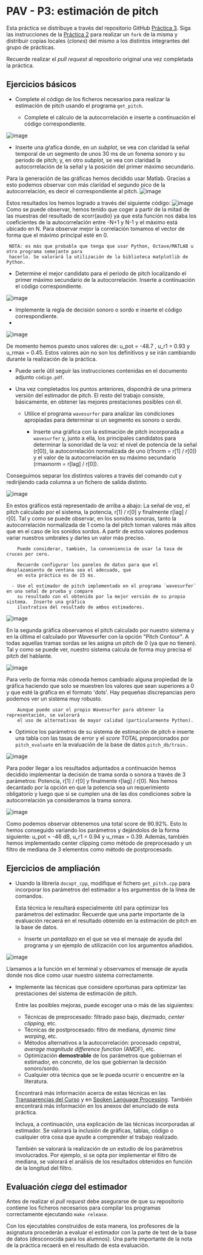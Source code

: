 PAV - P3: estimación de pitch
=============================

Esta práctica se distribuye a través del repositorio GitHub [Práctica 3](https://github.com/albino-pav/P3).
Siga las instrucciones de la [Práctica 2](https://github.com/albino-pav/P2) para realizar un `fork` de la
misma y distribuir copias locales (*clones*) del mismo a los distintos integrantes del grupo de prácticas.

Recuerde realizar el *pull request* al repositorio original una vez completada la práctica.

Ejercicios básicos
------------------

- Complete el código de los ficheros necesarios para realizar la estimación de pitch usando el programa
  `get_pitch`.

   * Complete el cálculo de la autocorrelación e inserte a continuación el código correspondiente.
   
![image](https://user-images.githubusercontent.com/127047656/235481605-888c5118-2636-4f05-b0fb-cb7cf0343b97.png)

   * Inserte una gŕafica donde, en un *subplot*, se vea con claridad la señal temporal de un segmento de
     unos 30 ms de un fonema sonoro y su periodo de pitch; y, en otro *subplot*, se vea con claridad la
	 autocorrelación de la señal y la posición del primer máximo secundario.
	 
Para la generación de las gráficas hemos decidido usar Matlab. Gracias a esto podemos observar con más claridad el segundo pico de la autocorrelación, es decir el correspondiente al pitch. 
![image](https://user-images.githubusercontent.com/127047656/235480453-d2bbc234-a37a-4f22-89fc-994f295c6ad1.png)

Estos resultados los hemos logrado a través del siguiente código: 
![image](https://user-images.githubusercontent.com/127047656/235481023-2b5fe2f5-69e1-4522-9dd2-f3aacd411314.png)
Como se puede observar, hemos tenido que coger a partir de la mitad de las muestras del resultado de xcorr(audio) ya que esta función nos daba los coeficientes de la autocorrelación entre -N+1 y N-1 y el máximo está ubicado en N. Para observar mejor la correlación tomamos el vector de forma que el máximo principal esté en 0. 

	 NOTA: es más que probable que tenga que usar Python, Octave/MATLAB u otro programa semejante para
	 hacerlo. Se valorará la utilización de la biblioteca matplotlib de Python.

   * Determine el mejor candidato para el periodo de pitch localizando el primer máximo secundario de la
     autocorrelación. Inserte a continuación el código correspondiente.
     
 ![image](https://user-images.githubusercontent.com/127047656/235481972-ed18bddc-7a2c-492c-b7a3-34ceb4fbf563.png)


   * Implemente la regla de decisión sonoro o sordo e inserte el código correspondiente.
   * 
![image](https://user-images.githubusercontent.com/127047656/235486066-33bf8c88-1b58-4057-8ab8-53ceeefcb071.png)

De momento hemos puesto unos valores de: u_pot = -48.7 , u_r1 = 0.93 y u_rmax = 0.45. Estos valores aún no son los definitivos y se irán cambiando durante la realización de la práctica. 

   * Puede serle útil seguir las instrucciones contenidas en el documento adjunto `código.pdf`.

- Una vez completados los puntos anteriores, dispondrá de una primera versión del estimador de pitch. El 
  resto del trabajo consiste, básicamente, en obtener las mejores prestaciones posibles con él.

  * Utilice el programa `wavesurfer` para analizar las condiciones apropiadas para determinar si un
    segmento es sonoro o sordo. 
	
	  - Inserte una gráfica con la estimación de pitch incorporada a `wavesurfer` y, junto a ella, los 
	    principales candidatos para determinar la sonoridad de la voz: el nivel de potencia de la señal
		(r[0]), la autocorrelación normalizada de uno (r1norm = r[1] / r[0]) y el valor de la
		autocorrelación en su máximo secundario (rmaxnorm = r[lag] / r[0]).
		
Conseguimos separar los distintos valores a través del comando cut y redirijiendo cada columna a un fichero de salida distinto. 		
		
![image](https://user-images.githubusercontent.com/127047656/235783905-5471c16d-73e8-414e-84e4-19b736ad13bf.png)

En estos gráficos está representado de arriba a abajo: La señal de voz, el pitch calculado por el sistema, la potencia, r[1] / r[0] y finalmente r[lag] / r[0]. Tal y como se puede observar, en los sonidos sonoras, tanto la autocorrelación normalizada de 1 como la del pitch toman valores más altos que en el caso de los sonidos sordos. A partir de estos valores podemos variar nuestros umbrales y darles un valor más preciso. 

		Puede considerar, también, la conveniencia de usar la tasa de cruces por cero.

	    Recuerde configurar los paneles de datos para que el desplazamiento de ventana sea el adecuado, que
		en esta práctica es de 15 ms.

      - Use el estimador de pitch implementado en el programa `wavesurfer` en una señal de prueba y compare
	    su resultado con el obtenido por la mejor versión de su propio sistema.  Inserte una gráfica
		ilustrativa del resultado de ambos estimadores.
		
![image](https://user-images.githubusercontent.com/127047656/235756128-cd8a64a6-9885-47d8-bbd1-fb408d4fe152.png)

En la segunda gráfica observamos el pitch calculado por nuestro sistema y en la última el calculado por Wavesurfer con la opción "Pitch Contour". A todas aquellas tramas sordas se les asigna un pitch de 0 (ya que no tienen). Tal y como se puede ver, nuestro sistema calcula de forma muy precisa el pitch del hablante. 

![image](https://user-images.githubusercontent.com/127047656/235757664-1bf109ea-6c82-4cbb-8303-25cb4de42696.png)

Para verlo de forma más cómoda hemos cambiado alguna propiedad de la gráfica haciendo que solo se muestren los valores que sean superiores a 0 y que esté la gráfica en el formato 'dots'. Hay pequeñas discrepancias pero podemos ver un sistema muy robusto. 

     
		Aunque puede usar el propio Wavesurfer para obtener la representación, se valorará
	 	el uso de alternativas de mayor calidad (particularmente Python).
  
  * Optimice los parámetros de su sistema de estimación de pitch e inserte una tabla con las tasas de error
    y el *score* TOTAL proporcionados por `pitch_evaluate` en la evaluación de la base de datos 
	`pitch_db/train`..
	
![image](https://user-images.githubusercontent.com/127047656/236014216-a4d792ee-b8cf-4a19-8285-8736617aa6dc.png)

Para poder llegar a los resultados adjuntados a continuación hemos decidido implementar la decisión de trama sorda o sonora a través de 3 parámetros: Potencia, r[1] / r[0] y finalmente r[lag] / r[0]. Nos hemos decantado por la opción en que la potencia sea un requerimiento obligatorio y luego que si se cumplen una de las dos condiciones sobre la autocorrelación ya consideramos la trama sonora. 
	
![image](https://user-images.githubusercontent.com/127047656/235785814-ef50abf1-3605-4529-8a06-08c5096f0731.png)

Como podemos observar obtenemos una total score de 90.92%. Esto lo hemos conseguido variando los parámetros y dejándolos de la forma siguiente: u_pot = -46 dB, u_r1 = 0.94 y u_rmax = 0.39. Además, también hemos implementado center clipping como método de preprocesado y un filtro de mediana de 3 elementos como método de postprocesado.   

Ejercicios de ampliación
------------------------

- Usando la librería `docopt_cpp`, modifique el fichero `get_pitch.cpp` para incorporar los parámetros del
  estimador a los argumentos de la línea de comandos.
  
  Esta técnica le resultará especialmente útil para optimizar los parámetros del estimador. Recuerde que
  una parte importante de la evaluación recaerá en el resultado obtenido en la estimación de pitch en la
  base de datos.

  * Inserte un *pantallazo* en el que se vea el mensaje de ayuda del programa y un ejemplo de utilización
    con los argumentos añadidos.
   
![image](https://user-images.githubusercontent.com/127047656/236014982-4dedb4d3-85f1-40df-9709-27274f97a475.png)

Llamamos a la función en el terminal y observamos el mensaje de ayuda donde nos dice como usar nuestro sistema correctamente. 

- Implemente las técnicas que considere oportunas para optimizar las prestaciones del sistema de estimación
  de pitch.

  Entre las posibles mejoras, puede escoger una o más de las siguientes:

  * Técnicas de preprocesado: filtrado paso bajo, diezmado, *center clipping*, etc.
  * Técnicas de postprocesado: filtro de mediana, *dynamic time warping*, etc.
  * Métodos alternativos a la autocorrelación: procesado cepstral, *average magnitude difference function*
    (AMDF), etc.
  * Optimización **demostrable** de los parámetros que gobiernan el estimador, en concreto, de los que
    gobiernan la decisión sonoro/sordo.
  * Cualquier otra técnica que se le pueda ocurrir o encuentre en la literatura.

  Encontrará más información acerca de estas técnicas en las [Transparencias del Curso](https://atenea.upc.edu/pluginfile.php/2908770/mod_resource/content/3/2b_PS%20Techniques.pdf)
  y en [Spoken Language Processing](https://discovery.upc.edu/iii/encore/record/C__Rb1233593?lang=cat).
  También encontrará más información en los anexos del enunciado de esta práctica.

  Incluya, a continuación, una explicación de las técnicas incorporadas al estimador. Se valorará la
  inclusión de gráficas, tablas, código o cualquier otra cosa que ayude a comprender el trabajo realizado.

  También se valorará la realización de un estudio de los parámetros involucrados. Por ejemplo, si se opta
  por implementar el filtro de mediana, se valorará el análisis de los resultados obtenidos en función de
  la longitud del filtro.
   

Evaluación *ciega* del estimador
-------------------------------

Antes de realizar el *pull request* debe asegurarse de que su repositorio contiene los ficheros necesarios
para compilar los programas correctamente ejecutando `make release`.

Con los ejecutables construidos de esta manera, los profesores de la asignatura procederán a evaluar el
estimador con la parte de test de la base de datos (desconocida para los alumnos). Una parte importante de
la nota de la práctica recaerá en el resultado de esta evaluación.
